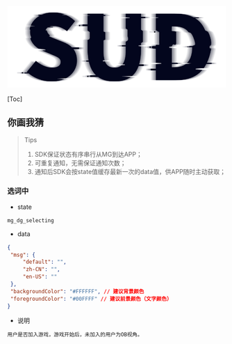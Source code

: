 #

![SUD](../../Resource/logo.png)

[Toc]

## 你画我猜

> Tips
>
> 1. SDK保证状态有序串行从MG到达APP；
> 2. 可重复通知，无需保证通知次数；
> 3. 通知后SDK会按state值缓存最新一次的data值，供APP随时主动获取；

### 选词中

- state

```txt
mg_dg_selecting
```

- data

```json
{
 "msg": {
     "default": "",
     "zh-CN": "",
     "en-US": ""
 },
 "backgroundColor": "#FFFFFF", // 建议背景颜色
 "foregroundColor": "#00FFFF" // 建议前景颜色（文字颜色）
}
```

- 说明

```txt
用户是否加入游戏，游戏开始后，未加入的用户为OB视角。
```

